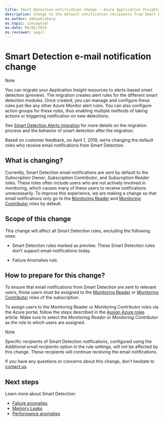 ```yaml
---
title: Smart Detection notification change - Azure Application Insights
description: Change to the default notification recipients from Smart Detection. Smart Detection lets you monitor application traces with Azure Application Insights for unusual patterns in trace telemetry.
ms.author: abbyweisberg
ms.topic: conceptual
ms.date: 04/01/2024
ms.reviewer: yagil
---
```


# Smart Detection e-mail notification change

>[!NOTE]
>You can migrate your Application Insight resources to alerts-based smart detection (preview). The migration creates alert rules for the different smart detection modules. Once created, you can manage and configure these rules just like any other Azure Monitor alert rules. You can also configure action groups for these rules, thus enabling multiple methods of taking actions or triggering notification on new detections.
>
> See [Smart Detection Alerts migration](./alerts-smart-detections-migration.md) for more details on the migration process and the behavior of smart detection after the migration.

Based on customer feedback, on April 1, 2019, we’re changing the default roles who receive email notifications from Smart Detection.

## What is changing?

Currently, Smart Detection email notifications are sent by default to the _Subscription Owner_, _Subscription Contributor_, and _Subscription Reader_ roles. These roles often include users who are not actively involved in monitoring, which causes many of these users to receive notifications unnecessarily. To improve this experience, we are making a change so that email notifications only go to the [Monitoring Reader](../../role-based-access-control/built-in-roles.md#monitoring-reader) and [Monitoring Contributor](../../role-based-access-control/built-in-roles.md#monitoring-contributor) roles by default.

## Scope of this change

This change will affect all Smart Detection rules, excluding the following ones:

* Smart Detection rules marked as preview. These Smart Detection rules don’t support email notifications today.

* Failure Anomalies rule.

## How to prepare for this change?

To ensure that email notifications from Smart Detection are sent to relevant users, those users must be assigned to the [Monitoring Reader](../../role-based-access-control/built-in-roles.md#monitoring-reader) or [Monitoring Contributor](../../role-based-access-control/built-in-roles.md#monitoring-contributor) roles of the subscription.

To assign users to the Monitoring Reader or Monitoring Contributor roles via the Azure portal, follow the steps described in the [Assign Azure roles](../../role-based-access-control/role-assignments-portal.md) article. Make sure to select the _Monitoring Reader_ or _Monitoring Contributor_ as the role to which users are assigned.

> [!NOTE]
> Specific recipients of Smart Detection notifications, configured using the _Additional email recipients_ option in the rule settings, will not be affected by this change. These recipients will continue receiving the email notifications.

If you have any questions or concerns about this change, don’t hesitate to [contact us](mailto:smart-alert-feedback@microsoft.com).

## Next steps

Learn more about Smart Detection:

- [Failure anomalies](./proactive-failure-diagnostics.md)
- [Memory Leaks](./proactive-potential-memory-leak.md)
- [Performance anomalies](./smart-detection-performance.md)

